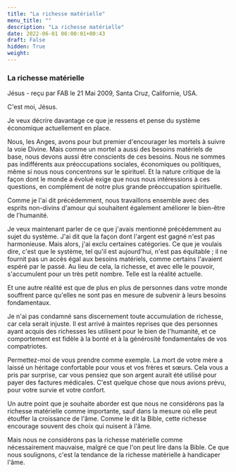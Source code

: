 ```yaml
---
title: "La richesse matérielle"
menu_title: ""
description: "La richesse matérielle"
date: 2022-06-01 06:00:01+00:43
draft: False
hidden: True
weight:
---
```

### La richesse matérielle

Jésus - reçu par FAB le 21 Mai 2009, Santa Cruz, Californie, USA.

C'est moi, Jésus.

Je veux décrire davantage ce que je ressens et pense du système économique actuellement en place.

Nous, les Anges, avons pour but premier d'encourager les mortels à suivre la voie Divine. Mais comme un mortel a aussi des besoins matériels de base, nous devons aussi être conscients de ces besoins.
Nous ne sommes pas indifférents aux préoccupations sociales, économiques ou politiques, même si nous nous concentrons sur le spirituel. Et la nature critique de la façon dont le monde a évolué exige que nous nous intéressions à ces questions, en complément de notre plus grande préoccupation spirituelle.

Comme je l'ai dit précédemment, nous travaillons ensemble avec des esprits non-divins d'amour qui souhaitent également améliorer le bien-être de l'humanité.

Je veux maintenant parler de ce que j'avais mentionné précédemment au sujet du système. J'ai dit que la façon dont l'argent est gagné n'est pas harmonieuse. Mais alors, j'ai exclu certaines catégories.
Ce que je voulais dire, c'est que le système, tel qu'il est aujourd'hui, n'est pas équitable ; il ne fournit pas un accès égal aux besoins matériels, comme certains l'avaient espéré par le passé. Au lieu de cela, la richesse, et avec elle le pouvoir, s'accumulent pour un très petit nombre. Telle est la réalité actuelle.

Et une autre réalité est que de plus en plus de personnes dans votre monde souffrent parce qu'elles ne sont pas en mesure de subvenir à leurs besoins fondamentaux.

Je n'ai pas condamné sans discernement toute accumulation de richesse, car cela serait injuste. Il est arrivé à maintes reprises que des personnes ayant acquis des richesses les utilisent pour le bien de l'humanité, et ce comportement est fidèle à la bonté et à la générosité fondamentales de vos compatriotes.

Permettez-moi de vous prendre comme exemple. La mort de votre mère a laissé un héritage confortable pour vous et vos frères et sœurs. Cela vous a pris par surprise, car vous pensiez que son argent aurait été utilisé pour payer des factures médicales. C'est quelque chose que nous avions prévu, pour votre survie et votre confort.

Un autre point que je souhaite aborder est que nous ne considérons pas la richesse matérielle comme importante, sauf dans la mesure où elle peut étouffer la croissance de l'âme. Comme le dit la Bible, cette richesse encourage souvent des choix qui nuisent à l'âme.

Mais nous ne considérons pas la richesse matérielle comme nécessairement mauvaise, malgré ce que l'on peut lire dans la Bible. Ce que nous soulignons, c'est la tendance de la richesse matérielle à handicaper l'âme.